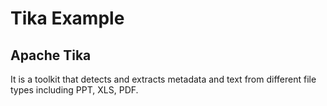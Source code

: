 # Tika Example

## Apache Tika
It is a toolkit that detects and extracts metadata and text from different file types including PPT, XLS, PDF.